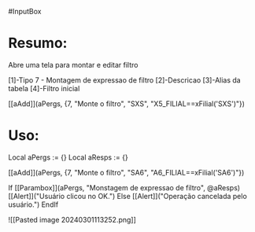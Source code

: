 #InputBox 


# Resumo:
Abre uma tela para montar e editar filtro


[1]-Tipo 7 - Montagem de expressao de filtro
[2]-Descricao
[3]-Alias da tabela
[4]-Filtro inicial

[[aAdd]](aPergs, {7, "Monte o filtro", "SXS", "X5_FILIAL\==xFilial('SXS')"}) 

# Uso:
Local aPergs         := {}
Local aResps         := {}

[[aAdd]](aPergs, {7, "Monte o filtro", "SA6", "A6_FILIAL\==xFilial('SA6')"}) 

If [[Parambox]](aPergs, "Monstagem de expressao de filtro", @aResps)
   [[Alert]]("Usuário clicou no OK.")
Else
   [[Alert]]("Operação cancelada pelo usuário.")
EndIf


![[Pasted image 20240301113252.png]] 















